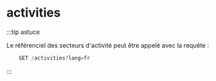 # activities
:::tip astuce

Le référenciel des secteurs d'activité peut être appelé avec la requête : 

```jsx
    GET /activities?lang=fr
```

:::